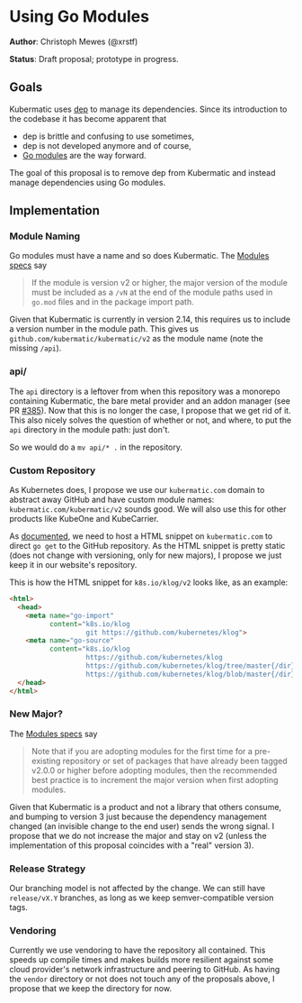 # Using Go Modules

**Author**: Christoph Mewes (@xrstf)

**Status**: Draft proposal; prototype in progress.

## Goals

Kubermatic uses [dep](https://github.com/golang/dep) to manage its dependencies. Since its introduction
to the codebase it has become apparent that

* dep is brittle and confusing to use sometimes,
* dep is not developed anymore and of course,
* [Go modules](https://github.com/golang/go/wiki/Modules) are the way forward.

The goal of this proposal is to remove dep from Kubermatic and instead manage dependencies using
Go modules.

## Implementation

### Module Naming

Go modules must have a name and so does Kubermatic. The [Modules specs](https://github.com/golang/go/wiki/Modules#semantic-import-versioning)
say

> If the module is version v2 or higher, the major version of the module must be included as a `/vN` at
> the end of the module paths used in `go.mod` files and in the package import path.

Given that Kubermatic is currently in version 2.14, this requires us to include a version number in
the module path. This gives us `github.com/kubermatic/kubermatic/v2` as the module name (note the missing
`/api`).

### api/

The `api` directory is a leftover from when this repository was a monorepo containing Kubermatic, the
bare metal provider and an addon manager (see PR [#385](https://github.com/kubermatic/kubermatic/pull/385)).
Now that this is no longer the case, I propose that we get rid of it. This also nicely solves the question
of whether or not, and where, to put the `api` directory in the module path: just don't.

So we would do a `mv api/* .` in the repository.

### Custom Repository

As Kubernetes does, I propose we use our `kubermatic.com` domain to abstract away GitHub and have custom
module names: `kubermatic.com/kubermatic/v2` sounds good. We will also use this for other products like
KubeOne and KubeCarrier.

As [documented](https://golang.org/cmd/go/#hdr-Remote_import_paths), we need to host a HTML snippet on
`kubermatic.com` to direct `go get` to the GitHub repository. As the HTML snippet is pretty static (does
not change with versioning, only for new majors), I propose we just keep it in our website's repository.

This is how the HTML snippet for `k8s.io/klog/v2` looks like, as an example:

```html
<html>
  <head>
    <meta name="go-import"
          content="k8s.io/klog
                   git https://github.com/kubernetes/klog">
    <meta name="go-source"
          content="k8s.io/klog
                   https://github.com/kubernetes/klog
                   https://github.com/kubernetes/klog/tree/master{/dir}
                   https://github.com/kubernetes/klog/blob/master{/dir}/{file}#L{line}">
  </head>
</html>
```

### New Major?

The [Modules specs](https://github.com/golang/go/wiki/Modules#releasing-modules-v2-or-higher) say

> Note that if you are adopting modules for the first time for a pre-existing repository or set of packages
> that have already been tagged v2.0.0 or higher before adopting modules, then the recommended best
> practice is to increment the major version when first adopting modules.

Given that Kubermatic is a product and not a library that others consume, and bumping to version 3 just
because the dependency management changed (an invisible change to the end user) sends the wrong signal.
I propose that we do not increase the major and stay on v2 (unless the implementation of this proposal
coincides with a "real" version 3).

### Release Strategy

Our branching model is not affected by the change. We can still have `release/vX.Y` branches, as long as we
keep semver-compatible version tags.

### Vendoring

Currently we use vendoring to have the repository all contained. This speeds up compile times and makes
builds more resilient against some cloud provider's network infrastructure and peering to GitHub. As
having the `vendor` directory or not does not touch any of the proposals above, I propose that we keep
the directory for now.
